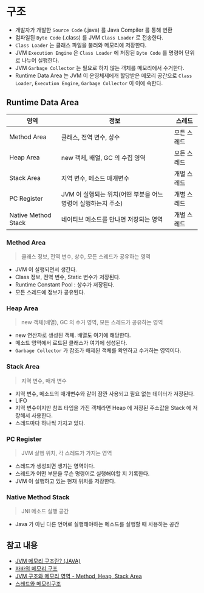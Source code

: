 # 구조

- 개발자가 개발한 `Source Code` (.java) 를 Java Compiler 를 통해 변환
- 컴파일된 `Byte Code` (.class) 를 JVM `Class Loader` 로 전송한다.
- `Class Loader` 는 클래스 파일을 불러와 메모리에 저장한다.
- JVM `Execution Engine` 은 `Class Loader` 에 저장된 `Byte Code` 를 명령어 단위로 나누어 실행한다.
- JVM `Garbage Collector` 는 필요로 하지 않는 객체를 메모리에서 수거한다.
- Runtime Data Area 는 JVM 이 운영체제에개 할당받은 메모리 공간으로 `Class Loader`, `Execution Engine`, `Garbage Collector` 이 이에 속한다.

## Runtime Data Area

| 영역 | 정보 | 스레드 |
| --- | --- | --- |
| Method Area | 클래스, 전역 변수, 상수 | 모든 스레드 |
| Heap Area | new 객체, 배열, GC 의 수집 영역 | 모든 스레드 |
| Stack Area | 지역 변수, 메소드 매개변수 | 개별 스레드 |
| PC Register | JVM 이 실행되는 위치(어떤 부분을 어느 명령어 실행하는지 주소) | 개별 스레드 |
| Native Method Stack | 네이티브 메소드를 만나면 저장되는 영역 | 개별 스레드 |

### Method Area

> 클래스 정보, 전역 변수, 상수, 모든 스레드가 공유하는 영역

- JVM 이 실행되면서 생긴다.
- Class 정보, 전역 변수, Static 변수가 저장된다.
- Runtime Constant Pool : 상수가 저장된다.
- 모든 스레드에 정보가 공유된다.

### Heap Area

> new 객체(배열), GC 의 수거 영역, 모든 스레드가 공유하는 영역

- new 연산자로 생성된 객체. 배열도 여기에 해당한다.
- 메소드 영역에서 로드된 클래스가 여기에 생성된다.
- `Garbage Collector` 가 참조가 해제된 객체를 확인하고 수거하는 영역이다.

### Stack Area

> 지역 변수, 매개 변수

- 지역 변수, 메소드의 매개변수와 같이 잠깐 사용되고 필요 없는 데이터가 저장된다.
- LIFO
- 지역 변수이지만 참조 타입을 가진 객체라면 Heap 에 저장된 주소값을 Stack 에 저장해서 사용한다.
- 스레드마다 하나씩 가지고 있다.

### PC Register

> JVM 실행 위치, 각 스레드가 가지는 영역

- 스레드가 생성되면 생기는 영역이다.
- 스레드가 어떤 부분을 무슨 명령어로 실행해야할 지 기록한다.
- JVM 이 실행하고 있는 현재 위치를 저장한다.

### Native Method Stack

> JNI 메소드 실행 공간

- Java 가 아닌 다른 언어로 실행해야하는 메소드를 실행할 때 사용하는 공간

## 참고 내용

- [JVM 메모리 구조란? (JAVA)](https://steady-coding.tistory.com/305)
- [자바의 메모리 구조](https://velog.io/@shin_stealer/%EC%9E%90%EB%B0%94%EC%9D%98-%EB%A9%94%EB%AA%A8%EB%A6%AC-%EA%B5%AC%EC%A1%B0)
- [JVM 구조와 메모리 영역 - Method, Heap, Stack Area](https://tape22.tistory.com/28)
- [스레드와 메모리구조](https://thsd-stjd.tistory.com/149)
